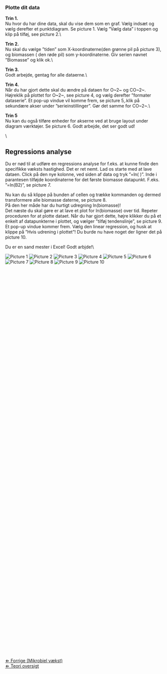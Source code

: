 ### Plotte dit data

**Trin 1.**\
Nu hvor du har dine data, skal du vise dem som en graf. Vælg indsæt og
vælg derefter et punktdiagram. Se picture 1. Vælg ”Vælg data” i toppen
og klip på tilføj, see picture 2.\

**Trin 2.**\
Nu skal du vælge ”tiden” som X-koordinaterne(den grønne pil på picture
3), og biomassen ( den røde pil) som y-koordinaterne. Giv serien navnet
”Biomasse” og klik ok.\

**Trin 3.**\
Godt arbejde, gentag for alle dataerne.\

**Trin 4.**\
Når du har gjort dette skal du ændre på dataen for O~2~ og CO~2~.
Højreklik på plottet for O~2~, see picture 4, og vælg derefter ”formater
dataserie”. Et pop-up vindue vil komme frem, se picture 5,.klik på
sekundære akser under ”serieinstillinger”. Gør det samme for CO~2~.\

**Trin 5**\
Nu kan du også tilføre enheder for akserne ved at bruge layout under
diagram værktøjer. Se picture 6. Godt arbejde, det ser godt ud!

\

Regressions analyse
-------------------

Du er nød til at udføre en regressions analyse for f.eks. at kunne finde
den specifikke væksts hastighed. Det er ret nemt. Lad os starte med at
lave dataen. Click på den nye kolonne, ved siden af data og tryk ”=ln(
)”. Inde i parantesen tilføjde koordinaterne for det første biomasse
datapunkt. F.eks. ”=ln(B2)”, se picture 7.

Nu kan du så klippe på bunden af cellen og trække kommanden og dermed
transformere alle biomasse daterne, se picture 8.\
 På den her måde har du hurtigt udregning ln(biomasse)!\
 Det næste du skal gøre er at lave et plot for ln(biomasse) over tid.
Repeter proceduren for at plotte dataet. Når du har gjort dette, højre
klikker du på et enkelt af datapunkterne i plottet, og vælger ”tilføj
tendenslinje”, se picture 9. Et pop-up vindue kommer frem. Vælg den
linear regression, og husk at klippe på ”Hvis udrening i plottet”! Du
burde nu have noget der ligner det på picture 10.

Du er en sand mester i Excel! Godt arbjde!\

![ Picture 1](https://s3-us-west-2.amazonaws.com/labster/wiki/media/7_excelguide.jpg "fig: Picture 1")
![ Picture 2](https://s3-us-west-2.amazonaws.com/labster/wiki/media/8_excelguide.jpg "fig: Picture 2")
![ Picture 3](https://s3-us-west-2.amazonaws.com/labster/wiki/media/9_excelguide.jpg "fig: Picture 3")
![ Picture 4](https://s3-us-west-2.amazonaws.com/labster/wiki/media/10_excelguide.jpg "fig: Picture 4")
![ Picture 5](https://s3-us-west-2.amazonaws.com/labster/wiki/media/11_excelguide.jpg "fig: Picture 5")
![ Picture 6](https://s3-us-west-2.amazonaws.com/labster/wiki/media/12_excelguide.jpg "fig: Picture 6")
![ Picture 7](https://s3-us-west-2.amazonaws.com/labster/wiki/media/13_excelguide.jpg "fig: Picture 7")
![ Picture 8](https://s3-us-west-2.amazonaws.com/labster/wiki/media/14_excelguide.jpg "fig: Picture 8")
![ Picture 9](https://s3-us-west-2.amazonaws.com/labster/wiki/media/15_excelguide.jpg "fig: Picture 9")
![ Picture 10](https://s3-us-west-2.amazonaws.com/labster/wiki/media/16_excelguide.jpg "fig: Picture 10")\
\
\
\
\
\
\
\
\
\
\
\
\
\
\
\
\
\
\
\
\
\
\
\
\
\
\
\
\
\
\
\
\
\
\
\
\
\
\
\
\
\
\
\
\
\
\
\
\
\
\
\
\
\
\
\
\
\
\
\
\
\
\
\
\
\
\
\
\
\
\
\
\
\
\
 [⇐ Forrige (Mikrobiel vækst)](/wiki/Mikrobiel_vækst "wikilink")\
[⇐ Teori oversigt](/wiki/Fermentation_Case "wikilink")

